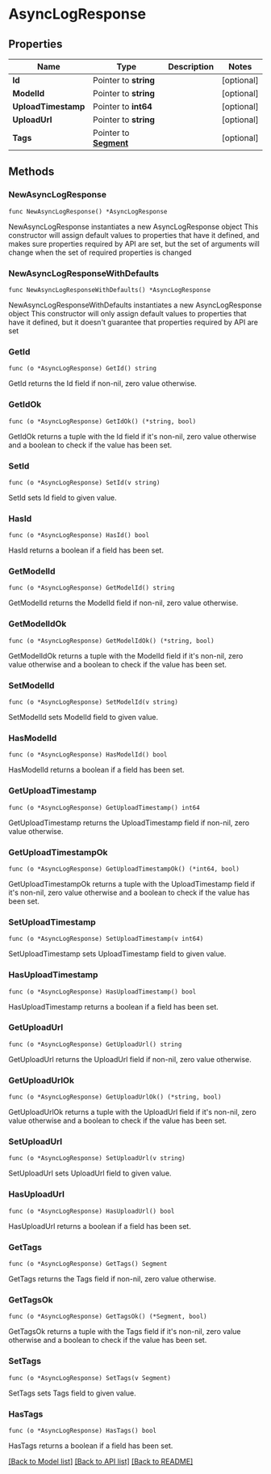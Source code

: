 # AsyncLogResponse

## Properties

Name | Type | Description | Notes
------------ | ------------- | ------------- | -------------
**Id** | Pointer to **string** |  | [optional] 
**ModelId** | Pointer to **string** |  | [optional] 
**UploadTimestamp** | Pointer to **int64** |  | [optional] 
**UploadUrl** | Pointer to **string** |  | [optional] 
**Tags** | Pointer to [**Segment**](Segment.md) |  | [optional] 

## Methods

### NewAsyncLogResponse

`func NewAsyncLogResponse() *AsyncLogResponse`

NewAsyncLogResponse instantiates a new AsyncLogResponse object
This constructor will assign default values to properties that have it defined,
and makes sure properties required by API are set, but the set of arguments
will change when the set of required properties is changed

### NewAsyncLogResponseWithDefaults

`func NewAsyncLogResponseWithDefaults() *AsyncLogResponse`

NewAsyncLogResponseWithDefaults instantiates a new AsyncLogResponse object
This constructor will only assign default values to properties that have it defined,
but it doesn't guarantee that properties required by API are set

### GetId

`func (o *AsyncLogResponse) GetId() string`

GetId returns the Id field if non-nil, zero value otherwise.

### GetIdOk

`func (o *AsyncLogResponse) GetIdOk() (*string, bool)`

GetIdOk returns a tuple with the Id field if it's non-nil, zero value otherwise
and a boolean to check if the value has been set.

### SetId

`func (o *AsyncLogResponse) SetId(v string)`

SetId sets Id field to given value.

### HasId

`func (o *AsyncLogResponse) HasId() bool`

HasId returns a boolean if a field has been set.

### GetModelId

`func (o *AsyncLogResponse) GetModelId() string`

GetModelId returns the ModelId field if non-nil, zero value otherwise.

### GetModelIdOk

`func (o *AsyncLogResponse) GetModelIdOk() (*string, bool)`

GetModelIdOk returns a tuple with the ModelId field if it's non-nil, zero value otherwise
and a boolean to check if the value has been set.

### SetModelId

`func (o *AsyncLogResponse) SetModelId(v string)`

SetModelId sets ModelId field to given value.

### HasModelId

`func (o *AsyncLogResponse) HasModelId() bool`

HasModelId returns a boolean if a field has been set.

### GetUploadTimestamp

`func (o *AsyncLogResponse) GetUploadTimestamp() int64`

GetUploadTimestamp returns the UploadTimestamp field if non-nil, zero value otherwise.

### GetUploadTimestampOk

`func (o *AsyncLogResponse) GetUploadTimestampOk() (*int64, bool)`

GetUploadTimestampOk returns a tuple with the UploadTimestamp field if it's non-nil, zero value otherwise
and a boolean to check if the value has been set.

### SetUploadTimestamp

`func (o *AsyncLogResponse) SetUploadTimestamp(v int64)`

SetUploadTimestamp sets UploadTimestamp field to given value.

### HasUploadTimestamp

`func (o *AsyncLogResponse) HasUploadTimestamp() bool`

HasUploadTimestamp returns a boolean if a field has been set.

### GetUploadUrl

`func (o *AsyncLogResponse) GetUploadUrl() string`

GetUploadUrl returns the UploadUrl field if non-nil, zero value otherwise.

### GetUploadUrlOk

`func (o *AsyncLogResponse) GetUploadUrlOk() (*string, bool)`

GetUploadUrlOk returns a tuple with the UploadUrl field if it's non-nil, zero value otherwise
and a boolean to check if the value has been set.

### SetUploadUrl

`func (o *AsyncLogResponse) SetUploadUrl(v string)`

SetUploadUrl sets UploadUrl field to given value.

### HasUploadUrl

`func (o *AsyncLogResponse) HasUploadUrl() bool`

HasUploadUrl returns a boolean if a field has been set.

### GetTags

`func (o *AsyncLogResponse) GetTags() Segment`

GetTags returns the Tags field if non-nil, zero value otherwise.

### GetTagsOk

`func (o *AsyncLogResponse) GetTagsOk() (*Segment, bool)`

GetTagsOk returns a tuple with the Tags field if it's non-nil, zero value otherwise
and a boolean to check if the value has been set.

### SetTags

`func (o *AsyncLogResponse) SetTags(v Segment)`

SetTags sets Tags field to given value.

### HasTags

`func (o *AsyncLogResponse) HasTags() bool`

HasTags returns a boolean if a field has been set.


[[Back to Model list]](../README.md#documentation-for-models) [[Back to API list]](../README.md#documentation-for-api-endpoints) [[Back to README]](../README.md)


